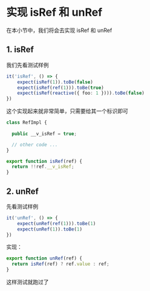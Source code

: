 # 实现 isRef 和 unRef

在本小节中，我们将会去实现 isRef 和 unRef

## 1. isRef

我们先看测试样例

```ts
it('isRef', () => {
    expect(isRef(1)).toBe(false)
    expect(isRef(ref(1))).toBe(true)
    expect(isRef(reactive({ foo: 1 }))).toBe(false)
})
```

这个实现起来就非常简单，只需要给其一个标识即可

```ts
class RefImpl {
  
  public __v_isRef = true;

  // other code ...
}

export function isRef(ref) {
  return !!ref.__v_isRef;
}
```

## 2. unRef

先看测试样例

```ts
it('unRef', () => {
    expect(unRef(ref(1))).toBe(1)
    expect(unRef(1)).toBe(1)
})
```

实现：

```ts
export function unRef(ref) {
  return isRef(ref) ? ref.value : ref;
}
```

这样测试就跑过了